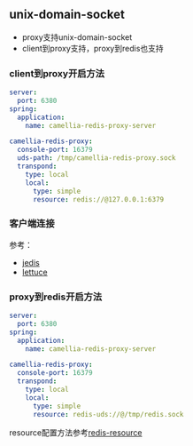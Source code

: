 
## unix-domain-socket

* proxy支持unix-domain-socket
* client到proxy支持，proxy到redis也支持


### client到proxy开启方法

```yml
server:
  port: 6380
spring:
  application:
    name: camellia-redis-proxy-server

camellia-redis-proxy:
  console-port: 16379
  uds-path: /tmp/camellia-redis-proxy.sock
  transpond:
    type: local
    local:
      type: simple
      resource: redis://@127.0.0.1:6379
```

### 客户端连接

参考：  
* [jedis](https://github.com/redis/jedis/issues/3493)
* [lettuce](https://github.com/lettuce-io/lettuce-core/wiki/Unix-Domain-Sockets)


### proxy到redis开启方法

```yml
server:
  port: 6380
spring:
  application:
    name: camellia-redis-proxy-server

camellia-redis-proxy:
  console-port: 16379
  transpond:
    type: local
    local:
      type: simple
      resource: redis-uds://@/tmp/redis.sock
```

resource配置方法参考[redis-resource](../auth/redis-resources.md)
